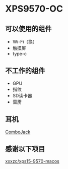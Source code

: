 # XPS9570-OC
## 可以使用的组件
- Wi-Fi（换）
- 触摸屏
- type-c
## 不工作的组件
- GPU
- 指纹
- SD读卡器
- 雷雳

## 耳机
[ComboJack](https://github.com/hackintosh-stuff/ComboJack/tree/master/ComboJack_Installer)
## 感谢以下项目

[xxxzc/xps15-9570-macos](https://github.com/xxxzc/xps15-9570-macos)